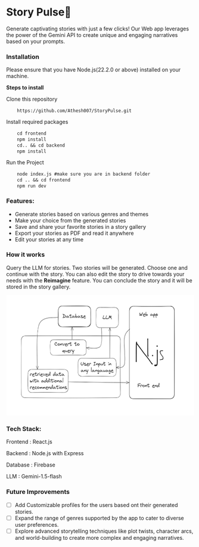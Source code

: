 # **Story Pulse:open_book:**

Generate captivating stories with just a few clicks! Our Web app leverages the power of the Gemini API to create unique and engaging narratives based on your prompts.

### **Installation**

Please ensure that you have Node.js(22.2.0 or above) installed on your machine.

**Steps to install**

Clone this repository

```
    https://github.com/Athesh007/StoryPulse.git
```

Install required packages

```
    cd frontend
    npm install
    cd.. && cd backend
    npm install
```

Run the Project

```
    node index.js #make sure you are in backend folder
    cd .. && cd frontend
    npm run dev
```

### **Features:**

- Generate stories based on various genres and themes
- Make your choice from the generated stories
- Save and share your favorite stories in a story gallery
- Export your stories as PDF and read it anywhere
- Edit your stories at any time

### **How it works**

Query the LLM for stories. Two stories will be generated. Choose one and continue with the story. You can also edit the story to drive towards your needs with the **Reimagine** feature.
You can conclude the story and it will be stored in the story gallery.

![Project Workflow](https://github.com/Anandprabhu530/Statistically-Speaking/blob/master/image.png)

### **Tech Stack:**

Frontend : React.js

Backend : Node.js with Express

Database : Firebase

LLM : Gemini-1.5-flash

### **Future Improvements**

- [ ] Add Customizable profiles for the users based ont their generated stories.
- [ ] Expand the range of genres supported by the app to cater to diverse user preferences.
- [ ] Explore advanced storytelling techniques like plot twists, character arcs, and world-building to create more complex and engaging narratives.
